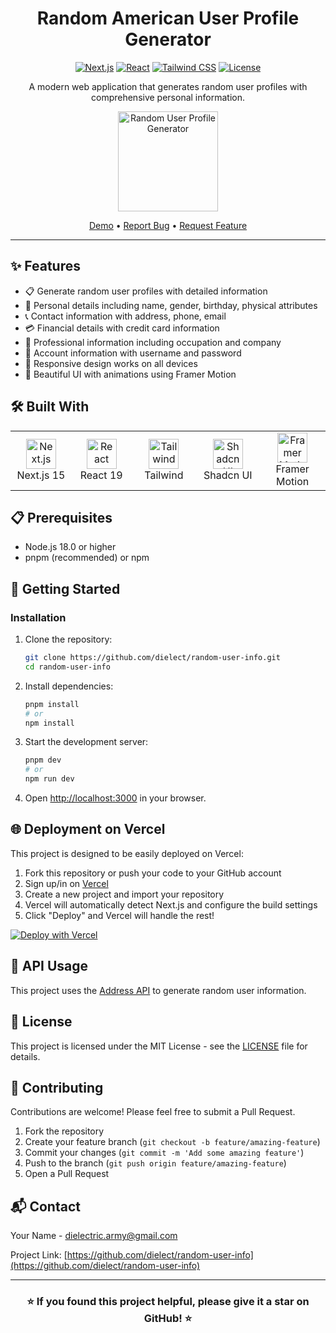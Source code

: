 <div align="center">

#  Random American User Profile Generator

[![Next.js](https://img.shields.io/badge/Next.js-15-black?style=for-the-badge&logo=next.js)](https://nextjs.org/)
[![React](https://img.shields.io/badge/React-19-61DAFB?style=for-the-badge&logo=react)](https://react.dev/)
[![Tailwind CSS](https://img.shields.io/badge/Tailwind-CSS-38B2AC?style=for-the-badge&logo=tailwind-css)](https://tailwindcss.com)
[![License](https://img.shields.io/badge/License-MIT-yellow.svg?style=for-the-badge)](LICENSE)

A modern web application that generates random user profiles with comprehensive personal information.

<p align="center">
  <img src="https://meiguodizhi.vercel.app/icon.png" alt="Random User Profile Generator" width="160" />
</p>

[Demo](https://meiguodizhi.vercel.app) • [Report Bug](https://github.com/dielect/random-user-info/issues) • [Request Feature](https://github.com/dielect/random-user-info/issues)

</div>

---

## ✨ Features

- 📋 Generate random user profiles with detailed information
- 👤 Personal details including name, gender, birthday, physical attributes
- 📞 Contact information with address, phone, email
- 💳 Financial details with credit card information
- 💼 Professional information including occupation and company
- 🔐 Account information with username and password
- 📱 Responsive design works on all devices
- 🎨 Beautiful UI with animations using Framer Motion

## 🛠️ Built With

<table>
  <tr>
    <td align="center" width="126">
      <img src="https://skillicons.dev/icons?i=nextjs" width="48" height="48" alt="Next.js" />
      <br>Next.js 15
    </td>
    <td align="center" width="126">
      <img src="https://skillicons.dev/icons?i=react" width="48" height="48" alt="React" />
      <br>React 19
    </td>
    <td align="center" width="126">
      <img src="https://skillicons.dev/icons?i=tailwind" width="48" height="48" alt="Tailwind" />
      <br>Tailwind
    </td>
    <td align="center" width="126">
      <a href="https://ui.shadcn.com/">
        <img src="https://avatars.githubusercontent.com/u/139895814?s=200&v=4" width="48" height="48" alt="Shadcn UI" />
      </a>
      <br>Shadcn UI
    </td>
    <td align="center" width="143">
      <a href="https://www.framer.com/motion/">
        <img src="https://github.com/user-attachments/assets/00d6d1c3-72c4-4c2f-a664-69da13182ffc" width="48" height="48" alt="Framer Motion" />
      </a>
      <br>Framer Motion
    </td>
  </tr>
</table>

## 📋 Prerequisites

- Node.js 18.0 or higher
- pnpm (recommended) or npm

## 🚀 Getting Started

### Installation

1. Clone the repository:
   ```bash
   git clone https://github.com/dielect/random-user-info.git
   cd random-user-info
   ```

2. Install dependencies:
   ```bash
   pnpm install
   # or
   npm install
   ```

3. Start the development server:
   ```bash
   pnpm dev
   # or
   npm run dev
   ```

4. Open [http://localhost:3000](http://localhost:3000) in your browser.

## 🌐 Deployment on Vercel

This project is designed to be easily deployed on Vercel:

1. Fork this repository or push your code to your GitHub account
2. Sign up/in on [Vercel](https://vercel.com)
3. Create a new project and import your repository
4. Vercel will automatically detect Next.js and configure the build settings
5. Click "Deploy" and Vercel will handle the rest!

<p align="left">
  <a href="https://vercel.com/new/clone?repository-url=https%3A%2F%2Fgithub.com%2Fdielect%2Frandom-user-info">
    <img src="https://vercel.com/button" alt="Deploy with Vercel" />
  </a>
</p>

## 📝 API Usage

This project uses the [Address API](https://address.mianfei.uk/) to generate random user information.

## 📄 License

This project is licensed under the MIT License - see the [LICENSE](LICENSE) file for details.

## 🤝 Contributing

Contributions are welcome! Please feel free to submit a Pull Request.

1. Fork the repository
2. Create your feature branch (`git checkout -b feature/amazing-feature`)
3. Commit your changes (`git commit -m 'Add some amazing feature'`)
4. Push to the branch (`git push origin feature/amazing-feature`)
5. Open a Pull Request

## 📬 Contact

Your Name - [dielectric.army@gmail.com](mailto:dielectric.army@gmail.com)

Project Link: [https://github.com/dielect/random-user-info](https://github.com/dielect/random-user-info)

---

<div align="center">

### ⭐️ If you found this project helpful, please give it a star on GitHub! ⭐️

</div> 